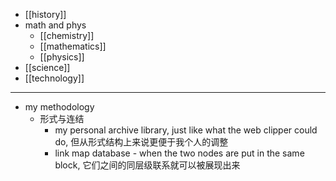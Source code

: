 - [[history]]
- math and phys
    - [[chemistry]]
    - [[mathematics]]
    - [[physics]]
- [[science]]
- [[technology]]
- ---
- my methodology
    - 形式与连结
        - my personal archive library, just like what the web clipper could do, 但从形式结构上来说更便于我个人的调整
        - link map database - when the two nodes are put in the same block, 它们之间的同层级联系就可以被展现出来
